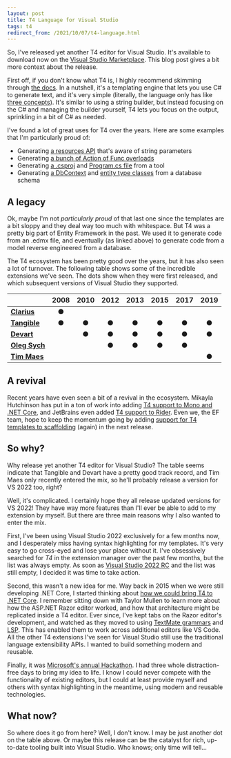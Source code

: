 ```yaml
---
layout: post
title: T4 Language for Visual Studio
tags: t4
redirect_from: /2021/10/07/t4-language.html
---
```


So, I've released yet another T4 editor for Visual Studio. It's available to download now on the [Visual Studio Marketplace](https://marketplace.visualstudio.com/items?itemName=bricelam.T4Language). This blog post gives a bit more context about the release.

First off, if you don't know what T4 is, I highly recommend skimming through [the docs](https://docs.microsoft.com/visualstudio/modeling/code-generation-and-t4-text-templates). In a nutshell, it's a templating engine that lets you use C# to generate text, and it's very simple (literally, the language only has like [three concepts](https://docs.microsoft.com/visualstudio/modeling/writing-a-t4-text-template)). It's similar to using a string builder, but instead focusing on the C# and managing the builder yourself, T4 lets you focus on the output, sprinkling in a bit of C# as needed.

I've found a lot of great uses for T4 over the years. Here are some examples that I'm particularly proud of:

* Generating [a resources API](https://github.com/dotnet/efcore/blob/v5.0.0/tools/SqliteResources.tt) that's aware of string parameters
* Generating [a bunch of Action of Func overloads](https://github.com/dotnet/efcore/blob/v5.0.0/src/Microsoft.Data.Sqlite.Core/SqliteConnection.CreateFunction.tt)
* Generating [a .csproj](https://github.com/dotnet/efcore/blob/v6.0.0-rc.2.21480.5/src/ef/Generators/BundleProjectGenerator.tt) and [Program.cs file](https://github.com/dotnet/efcore/blob/v6.0.0-rc.2.21480.5/src/ef/Generators/BundleProgramGenerator.tt) from a tool
* Generating [a DbContext](https://github.com/dotnet/ef6/blob/v6.4.0/src/EFTools/EntityDesign/CodeGeneration/Generators/GeneratedCode/DefaultCSharpContextGenerator.tt) and [entity type classes](https://github.com/dotnet/ef6/blob/v6.4.0/src/EFTools/EntityDesign/CodeGeneration/Generators/GeneratedCode/DefaultCSharpEntityTypeGenerator.tt) from a database schema

A legacy
--------
Ok, maybe I'm not *particularly proud* of that last one since the templates are a bit sloppy and they deal way too much with whitespace. But T4 was a pretty big part of Entity Framework in the past. We used it to generate code from an .edmx file, and eventually (as linked above) to generate code from a model reverse engineered from a database.

The T4 ecosystem has been pretty good over the years, but it has also seen a lot of turnover. The following table shows some of the incredible extensions we've seen. The dots show when they were first released, and which subsequent versions of Visual Studio they supported.

&nbsp;             | 2008 | 2010 | 2012 | 2013 | 2015 | 2017 | 2019
------------------ |:----:|:----:|:----:|:----:|:----:|:----:|:----:
[**Clarius**][1]   | ●
[**Tangible**][3]  | ●    | ●    | ●    | ●    | ●    | ●    | ●
[**Devart**][2]    |      | ●    | ●    | ●    | ●    | ●    | ●
[**Oleg Sych**][4] |      |      | ●    | ●    | ●    | ●    |
[**Tim Maes**][5]  |      |      |      |      |      |      | ●

A revival
---------
Recent years have even seen a bit of a revival in the ecosystem. Mikayla Hutchinson has put in a ton of work into adding [T4 support to Mono and .NET Core](https://github.com/mono/t4), and JetBrains even added [T4 support to Rider](https://blog.jetbrains.com/dotnet/2019/12/17/introducing-t4-text-template-support/). Even we, the EF team, hope to keep the momentum going by adding [support for T4 templates to scaffolding](https://github.com/dotnet/efcore/issues/4038#issuecomment-582649965) (again) in the next release.

So why?
-------
Why release yet another T4 editor for Visual Studio? The table seems indicate that Tangible and Devart have a pretty good track record, and Tim Maes only recently entered the mix, so he'll probably release a version for VS 2022 too, right?

Well, it's complicated. I certainly hope they all release updated versions for VS 2022! They have way more features than I'll ever be able to add to my extension by myself. But there are three main reasons why I also wanted to enter the mix.

First, I've been using Visual Studio 2022 exclusively for a few months now, and I desperately miss having syntax highlighting for my templates. It's very easy to go cross-eyed and lose your place without it. I've obsessively searched for *T4* in the extension manager over the past few months, but the list was always empty. As soon as [Visual Studio 2022 RC](https://devblogs.microsoft.com/visualstudio/join-us-november-8th-for-the-launch-of-visual-studio-2022/) and the list was still empty, I decided it was time to take action.

Second, this wasn't a new idea for me. Way back in 2015 when we were still developing .NET Core, I started thinking about [how we could bring T4 to .NET Core](2015-03-12-t4-on-aspnet5.md). I remember sitting down with Taylor Mullen to learn more about how the ASP.NET Razor editor worked, and how that architecture might be replicated inside a T4 editor. Ever since, I've kept tabs on the Razor editor's development, and watched as they moved to using [TextMate grammars](https://macromates.com/manual/en/language_grammars) and [LSP](https://docs.microsoft.com/visualstudio/extensibility/language-server-protocol). This has enabled them to work across additional editors like VS Code. All the other T4 extensions I've seen for Visual Studio still use the traditional language extensibility APIs. I wanted to build something modern and reusable.

Finally, it was [Microsoft's annual Hackathon](https://news.microsoft.com/life/hackathon/). I had three whole distraction-free days to bring my idea to life. I know I could never compete with the functionality of existing editors, but I could at least provide myself and others with syntax highlighting in the meantime, using modern and reusable technologies.

What now?
---------
So where does it go from here? Well, I don't know. I may be just another dot on the table above. Or maybe this release can be the catalyst for rich, up-to-date tooling built into Visual Studio. Who knows; only time will tell...


  [1]: https://marketplace.visualstudio.com/items?itemName=PabloGaliano.T4Editor
  [2]: https://marketplace.visualstudio.com/items?itemName=DevartSoftware.DevartT4EditorforVisualStudio
  [3]: https://marketplace.visualstudio.com/items?itemName=tangibleengineeringGmbH.tangibleT4Editor2019
  [4]: https://marketplace.visualstudio.com/items?itemName=OlegVSych.T4ToolboxforVisualStudio2017
  [5]: https://marketplace.visualstudio.com/items?itemName=TimMaes.t4editor

